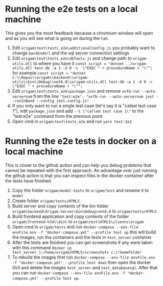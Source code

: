 # Running the e2e tests on a local machine
This gives you the most feedback because a chromium window will open and as you will see what is going on during the run.
1. Edit `origam\test\tests_e2e\additionalConfig.js` you probably want to change `backEndUrl` and the sql server connection settings
2. Edit `origam\test\tests_e2e\dbTools.js` and change path to `origam-utils.dll` to where you have it
   `const script = "dotnet ../origam-utils.dll test-db -a 1 -d 0 -c  \"EXEC " + procedureName + "\"";`
   for example
   `const script = "dotnet C:\\Repos\\origam\\backend\\origam-utils\\bin\\Debug\\net8.0\\origam-utils.dll test-db -a 1 -d 0 -c  \"EXEC " + procedureName + "\"";`
3. Edit `origam\test\tests_e2e\package.json` and remove `xvfb-run --auto-servernum` from the line
   `"test:e2e": "xvfb-run --auto-servernum jest --runInBand --config jest.config.js"`
4. If you only want to run a single test case (let's say it is "called test case 1"), edit `package.json` and add 
   `--t \"called test case 1\"` to the "test:e2e" command from the previous point
5. Open cmd in `origam\test\tests_e2e` and run `yarn test:2e2`


# Running the e2e tests in docker on a local machine
This is closer to the github action and can help you debug problems that cannot be repeated with the first approach. 
An advantage over just running the github action is that you can inspect files in the docker container after the tests
have finished. 
1. Copy the folder `origam/model-tests` to `origam/test` and rename it to `model` 
2. Create folder `origam/tests/HTML5`
3. Build server and copy contents of the bin folder `origam\backend\Origam.Server\bin\Debug\net8.0` to `origam/tests/HTML5`
4. Build frontend application and copy contents of the folder `origam\frontend-html\dist` to `origam\test\HTML5\clients\origam`
5. Open cmd in `origam/tests` and run `docker-compose --env-file envFile.env -f "docker-compose.yml" --profile test up`
    this will build the images, run the containers and the tests in `test_server` container
6. After the tests are finished you can get screenshots if any were taken with this command `docker cp test_server_1:/home/origam/HTML5/screenshots c://SomeFolder`
7. To rebuild the images first run `docker-compose --env-file envFile.env -f "docker-compose.yml" --profile test down` 
   then open the docker GUI and delete the images `test_server` and `test_databasesql`.
   After that you can run `docker-compose --env-file envFile.env -f "docker-compose.yml" --profile test up`.
    